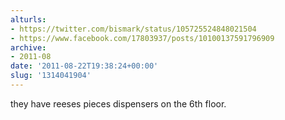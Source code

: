 ```yaml
---
alturls:
- https://twitter.com/bismark/status/105725524848021504
- https://www.facebook.com/17803937/posts/10100137591796909
archive:
- 2011-08
date: '2011-08-22T19:38:24+00:00'
slug: '1314041904'
---
```


they have reeses pieces dispensers on the 6th floor.

